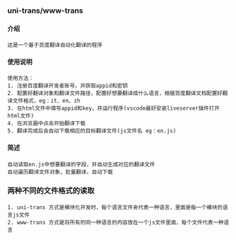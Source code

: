 ### uni-trans/www-trans

#### 介绍
```
这是一个基于百度翻译自动化翻译的程序
```
#### 使用说明
```
使用方法：
1. 注册百度翻译开发者账号，并获取appid和密钥
2. 配置好翻译对象和翻译文件路径，配置好想要翻译成什么语言，根据百度翻译文档配置好翻译文件格式，eg：it、en、zh
3. 在html文件中填写appid和key，并运行程序(vscode最好安装liveserver插件打开html文件)
4. 在浏览器中点击开始翻译下载
5. 翻译完成后会自动下载相应的目标翻译文件(js文件名 eg：en.js)
```

#### 简述
```
自动读取en.js中想要翻译的字段，并自动生成对应的翻译文件
自动遍历翻译文件对象，批量翻译，自动下载
```

### 两种不同的文件格式的读取
```
1. uni-trans 方式是模块化开发时，每个语言文件夹代表一种语言，里面是每一个模块的语言js文件
2. www-trans 方式是将所有的同一种语言的内容放在一个js文件里面，每个文件代表一种语言

```